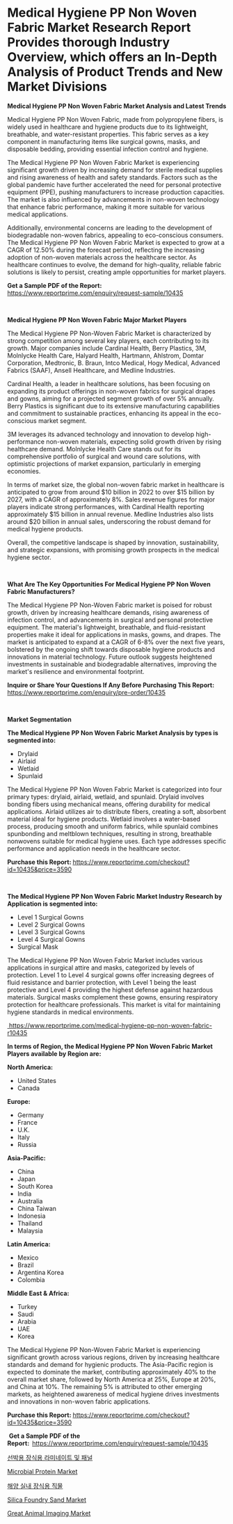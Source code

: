 <p><h1>Medical Hygiene PP Non Woven Fabric Market Research Report Provides thorough Industry Overview, which offers an In-Depth Analysis of Product Trends and New Market Divisions</h1></p><p><strong>Medical Hygiene PP Non Woven Fabric Market Analysis and Latest Trends</strong></p>
<p><p>Medical Hygiene PP Non Woven Fabric, made from polypropylene fibers, is widely used in healthcare and hygiene products due to its lightweight, breathable, and water-resistant properties. This fabric serves as a key component in manufacturing items like surgical gowns, masks, and disposable bedding, providing essential infection control and hygiene.</p><p>The Medical Hygiene PP Non Woven Fabric Market is experiencing significant growth driven by increasing demand for sterile medical supplies and rising awareness of health and safety standards. Factors such as the global pandemic have further accelerated the need for personal protective equipment (PPE), pushing manufacturers to increase production capacities. The market is also influenced by advancements in non-woven technology that enhance fabric performance, making it more suitable for various medical applications.</p><p>Additionally, environmental concerns are leading to the development of biodegradable non-woven fabrics, appealing to eco-conscious consumers. The Medical Hygiene PP Non Woven Fabric Market is expected to grow at a CAGR of 12.50% during the forecast period, reflecting the increasing adoption of non-woven materials across the healthcare sector. As healthcare continues to evolve, the demand for high-quality, reliable fabric solutions is likely to persist, creating ample opportunities for market players.</p></p>
<p><strong>Get a Sample PDF of the Report:&nbsp;</strong> <a href="https://www.reportprime.com/enquiry/request-sample/10435">https://www.reportprime.com/enquiry/request-sample/10435</a></p>
<p>&nbsp;</p>
<p><strong>Medical Hygiene PP Non Woven Fabric Major Market Players</strong></p>
<p><p>The Medical Hygiene PP Non-Woven Fabric Market is characterized by strong competition among several key players, each contributing to its growth. Major companies include Cardinal Health, Berry Plastics, 3M, Molnlycke Health Care, Halyard Health, Hartmann, Ahlstrom, Domtar Corporation, Medtronic, B. Braun, Intco Medical, Hogy Medical, Advanced Fabrics (SAAF), Ansell Healthcare, and Medline Industries. </p><p>Cardinal Health, a leader in healthcare solutions, has been focusing on expanding its product offerings in non-woven fabrics for surgical drapes and gowns, aiming for a projected segment growth of over 5% annually. Berry Plastics is significant due to its extensive manufacturing capabilities and commitment to sustainable practices, enhancing its appeal in the eco-conscious market segment.</p><p>3M leverages its advanced technology and innovation to develop high-performance non-woven materials, expecting solid growth driven by rising healthcare demand. Molnlycke Health Care stands out for its comprehensive portfolio of surgical and wound care solutions, with optimistic projections of market expansion, particularly in emerging economies.</p><p>In terms of market size, the global non-woven fabric market in healthcare is anticipated to grow from around $10 billion in 2022 to over $15 billion by 2027, with a CAGR of approximately 8%. Sales revenue figures for major players indicate strong performances, with Cardinal Health reporting approximately $15 billion in annual revenue. Medline Industries also lists around $20 billion in annual sales, underscoring the robust demand for medical hygiene products.</p><p>Overall, the competitive landscape is shaped by innovation, sustainability, and strategic expansions, with promising growth prospects in the medical hygiene sector.</p></p>
<p>&nbsp;</p>
<p><strong>What Are The Key Opportunities For Medical Hygiene PP Non Woven Fabric Manufacturers?</strong></p>
<p><p>The Medical Hygiene PP Non-Woven Fabric market is poised for robust growth, driven by increasing healthcare demands, rising awareness of infection control, and advancements in surgical and personal protective equipment. The material's lightweight, breathable, and fluid-resistant properties make it ideal for applications in masks, gowns, and drapes. The market is anticipated to expand at a CAGR of 6-8% over the next five years, bolstered by the ongoing shift towards disposable hygiene products and innovations in material technology. Future outlook suggests heightened investments in sustainable and biodegradable alternatives, improving the market's resilience and environmental footprint.</p></p>
<p><strong>Inquire or Share Your Questions If Any Before Purchasing This Report:</strong> <a href="https://www.reportprime.com/enquiry/pre-order/10435">https://www.reportprime.com/enquiry/pre-order/10435</a></p>
<p>&nbsp;</p>
<p><strong>Market Segmentation</strong></p>
<p><strong>The Medical Hygiene PP Non Woven Fabric Market Analysis by types is segmented into:</strong></p>
<p><ul><li>Drylaid</li><li>Airlaid</li><li>Wetlaid</li><li>Spunlaid</li></ul></p>
<p><p>The Medical Hygiene PP Non Woven Fabric Market is categorized into four primary types: drylaid, airlaid, wetlaid, and spunlaid. Drylaid involves bonding fibers using mechanical means, offering durability for medical applications. Airlaid utilizes air to distribute fibers, creating a soft, absorbent material ideal for hygiene products. Wetlaid involves a water-based process, producing smooth and uniform fabrics, while spunlaid combines spunbonding and meltblown techniques, resulting in strong, breathable nonwovens suitable for medical hygiene uses. Each type addresses specific performance and application needs in the healthcare sector.</p></p>
<p><strong>Purchase this Report:&nbsp;</strong><a href="https://www.reportprime.com/checkout?id=10435&price=3590">https://www.reportprime.com/checkout?id=10435&price=3590</a></p>
<p>&nbsp;</p>
<p><strong>The Medical Hygiene PP Non Woven Fabric Market Industry Research by Application is segmented into:</strong></p>
<p><ul><li>Level 1 Surgical Gowns</li><li>Level 2 Surgical Gowns</li><li>Level 3 Surgical Gowns</li><li>Level 4 Surgical Gowns</li><li>Surgical Mask</li></ul></p>
<p><p>The Medical Hygiene PP Non Woven Fabric Market includes various applications in surgical attire and masks, categorized by levels of protection. Level 1 to Level 4 surgical gowns offer increasing degrees of fluid resistance and barrier protection, with Level 1 being the least protective and Level 4 providing the highest defense against hazardous materials. Surgical masks complement these gowns, ensuring respiratory protection for healthcare professionals. This market is vital for maintaining hygiene standards in medical environments.</p></p>
<p><a href="https://www.reportprime.com/medical-hygiene-pp-non-woven-fabric-r10435">&nbsp;https://www.reportprime.com/medical-hygiene-pp-non-woven-fabric-r10435</a></p>
<p><strong>In terms of Region, the Medical Hygiene PP Non Woven Fabric Market Players available by Region are:</strong></p>
<p>
    <p> <strong> North America: </strong>
        <ul>
            <li>United States</li>
            <li>Canada</li>
        </ul>
        </p> 
    <p> <strong> Europe: </strong>
        <ul>
            <li>Germany</li>
            <li>France</li>
            <li>U.K.</li>
            <li>Italy</li>
            <li>Russia</li>
        </ul>
        </p> 
    <p> <strong> Asia-Pacific: </strong>
        <ul>
            <li>China</li>
            <li>Japan</li>
            <li>South Korea</li>
            <li>India</li>
            <li>Australia</li>
            <li>China Taiwan</li>
            <li>Indonesia</li>
            <li>Thailand</li>
            <li>Malaysia</li>
        </ul>
        </p> 
    <p> <strong> Latin America: </strong>
        <ul>
            <li>Mexico</li>
            <li>Brazil</li>
            <li>Argentina Korea</li>
            <li>Colombia</li>
        </ul>
        </p> 
    <p> <strong> Middle East & Africa: </strong>
        <ul>
            <li>Turkey</li>
            <li>Saudi</li>
            <li>Arabia</li>
            <li>UAE</li>
            <li>Korea</li>
        </ul>
    </p>
    </p>
<p><p>The Medical Hygiene PP Non-Woven Fabric Market is experiencing significant growth across various regions, driven by increasing healthcare standards and demand for hygienic products. The Asia-Pacific region is expected to dominate the market, contributing approximately 40% to the overall market share, followed by North America at 25%, Europe at 20%, and China at 10%. The remaining 5% is attributed to other emerging markets, as heightened awareness of medical hygiene drives investments and innovations in non-woven fabric applications.</p></p>
<p><strong>Purchase this Report: </strong><a href="https://www.reportprime.com/checkout?id=10435&price=3590">https://www.reportprime.com/checkout?id=10435&price=3590</a></p>
<p>&nbsp;<strong>Get a Sample PDF of the Report:&nbsp;&nbsp;</strong><a href="https://www.reportprime.com/enquiry/request-sample/10435">https://www.reportprime.com/enquiry/request-sample/10435</a></p>
<p><strong></strong></p>
<p><p><a href="https://medium.com/@alex_holland_/%EC%84%B8%EA%B3%84-ship-decorative-laminates-and-panels-market-%EC%9D%80-2024%EC%97%90%EC%84%9C-2031%EB%A1%9C-%EC%97%B0%ED%8F%89%EA%B7%A0-%EC%A6%9D%EA%B0%80%EC%9C%A8%EC%9D%84-%EB%B3%B4%EC%9D%BC-%EA%B2%83%EC%9C%BC%EB%A1%9C-%EC%98%88%EC%83%81%EB%90%A9%EB%8B%88%EB%8B%A4-cc540722e301">선박용 장식용 라미네이트 및 패널</a></p><p><a href="https://www.linkedin.com/pulse/navigating-global-microbial-protein-market-landscape-trends-forecasts-jn2zf?trackingId=aMgjRlJgQ0upNEJhqYkqSg%3D%3D">Microbial Protein Market</a></p><p><a href="https://medium.com/@alex_holland_/%ED%95%B4%EC%96%91-%EC%9D%B8%ED%85%8C%EB%A6%AC%EC%96%B4-%EC%8B%9C%EC%9E%A5-%EB%8F%99%ED%96%A5-%EC%8B%9C%EC%9E%A5-%EC%84%B8%EB%B6%84%ED%99%94%EC%97%90-%EB%8C%80%ED%95%9C-%EC%83%81%EC%84%B8-%EC%97%B0%EA%B5%AC-%EB%B0%8F-%EB%96%A0%EC%98%A4%EB%A5%B4%EB%8A%94-%ED%8A%B8%EB%A0%8C%EB%93%9C%EC%9D%98-%EC%A4%91%EC%9A%94%EC%84%B1-%EB%B6%84%EC%84%9D-063052390c1f">해양 실내 장식용 직물</a></p><p><a href="https://medium.com/@jacobwilkins67/the-silica-foundry-sand-industry-analysis-report-offers-a-comprehensive-and-current-examination-d5e5b689614d">Silica Foundry Sand Market</a></p><p><a href="https://github.com/CliffMedina6/Market-Research-Report-List-6/blob/main/great-animal-imaging-market.md">Great Animal Imaging Market</a></p></p>